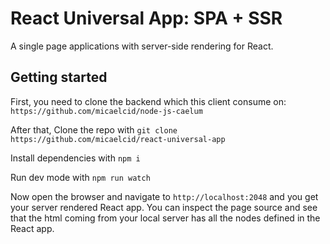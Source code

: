 # React Universal App: SPA + SSR
A single page applications with server-side rendering for React.

## Getting started
First, you need to clone the backend which this client consume on: ```https://github.com/micaelcid/node-js-caelum```


After that, Clone the repo with
```git clone https://github.com/micaelcid/react-universal-app```

Install dependencies with
```npm i```

Run dev mode with
```npm run watch```

Now open the browser and navigate to `http://localhost:2048` and you get your server rendered React app. You can inspect the page source and see that the html coming from your local server has all the nodes defined in the React app.
